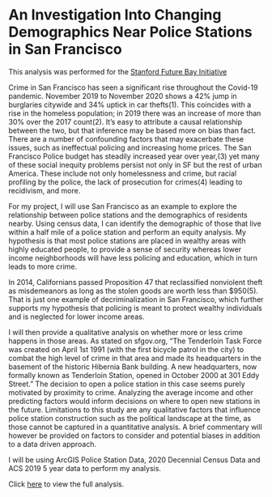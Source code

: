 # An Investigation Into Changing Demographics Near Police Stations in San Francisco

This analysis was performed for the [Stanford Future Bay Initiative](http://bay.stanford.edu/education "218X")

Crime in San Francisco has seen a significant rise throughout the Covid-19 pandemic. November 2019 to November 2020 shows a 42% jump in burglaries citywide and 34% uptick in car thefts(1). This coincides with a rise in the homeless population; in 2019 there was an increase of more than 30% over the 2017 count(2). It’s easy to attribute a causal relationship between the two, but that inference may be based more on bias than fact. There are a number of confounding factors that may exacerbate these issues, such as ineffectual policing and increasing home prices. The San Francisco Police budget has steadily increased year over year,(3) yet many of these social inequity problems persist not only in SF but the rest of urban America. These include not only homelessness and crime, but racial profiling by the police, the lack of prosecution for crimes(4) leading to recidivism, and more.

For my project, I will use San Francisco as an example to explore the relationship between police stations and the demographics of residents nearby. Using census data, I can identify the demographic of those that live within a half mile of a police station and perform an equity analysis. My hypothesis is that most police stations are placed in wealthy areas with highly educated people, to provide a sense of security whereas lower income neighborhoods will have less policing and education, which in turn leads to more crime.

In 2014, Californians passed Proposition 47 that reclassified nonviolent theft as misdemeanors as long as the stolen goods are worth less than $950(5). That is just one example of decriminalization in San Francisco, which further supports my hypothesis that policing is meant to protect wealthy individuals and is neglected for lower income areas.

I will then provide a qualitative analysis on whether more or less crime happens in those areas. As stated on sfgov.org, “The Tenderloin Task Force was created on April 1st 1991 (with the first bicycle patrol in the city) to combat the high level of crime in that area and made its headquarters in the basement of the historic Hibernia Bank building. A new headquarters, now formally known as Tenderloin Station, opened in October 2000 at 301 Eddy Street.” The decision to open a police station in this case seems purely motivated by proximity to crime. Analyzing the average income and other predicting factors would inform decisions on where to open new stations in the future. Limitations to this study are any qualitative factors that influence police station construction such as the political landscape at the time, as those cannot be captured in a quantitative analysis. A brief commentary will however be provided on factors to consider and potential biases in addition to a data driven approach.

I will be using ArcGIS Police Station Data, 2020 Decennial Census Data and ACS 2019 5 year data to perform my analysis.

Click [here](https://stadwalkar.github.io/Final_Project.html "218X") to view the full analysis.
